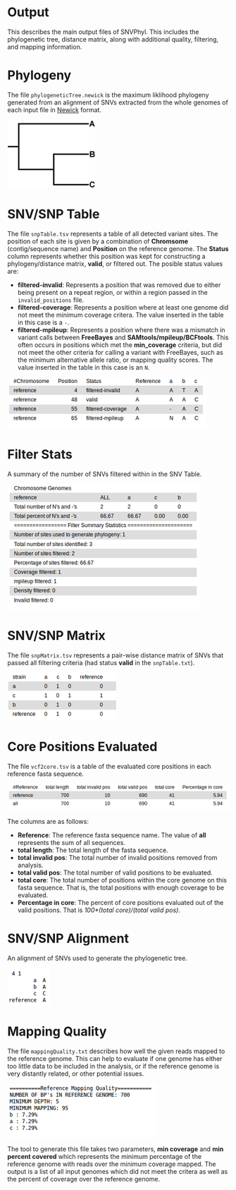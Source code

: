 # Output

This describes the main output files of SNVPhyl.  This includes the phylogenetic tree, distance matrix, along with additional quality, filtering, and mapping information.

# Phylogeny

The file `phylogeneticTree.newick` is the maximum liklihood phylogeny generated from an alignment of SNVs extracted from the whole genomes of each input file in [Newick][] format.

![snv-tree][]

# SNV/SNP Table

The file `snpTable.tsv` represents a table of all detected variant sites.  The position of each site is given by a combination of **Chromsome** (contig/sequence name) and **Position** on the reference genome.  The **Status** column represents whether this position was kept for constructing a phylogeny/distance matrix, **valid**, or filtered out.  The posible status values are:

   * **filtered-invalid**: Represents a position that was removed due to either being present on a repeat region, or within a region passed in the `invalid_positions` file.
   * **filtered-coverage**: Represents a position where at least one genome did not meet the minimum coverage critera.  The value inserted in the table in this case is a `-`.
   * **filtered-mpileup**: Represents a position where there was a mismatch in variant calls between **FreeBayes** and **SAMtools/mpileup/BCFtools**.  This often occurs in positions which met the **min_coverage** criteria, but did not meet the other criteria for calling a variant with FreeBayes, such as the minimum alternative allele ratio, or mapping quality scores. The value inserted in the table in this case is an `N`.

![snv-table-galaxy][]

# Filter Stats

A summary of the number of SNVs filtered within in the SNV Table.

![filter-stats][]

# SNV/SNP Matrix

The file `snpMatrix.tsv` represents a pair-wise distance matrix of SNVs that passed all filtering criteria (had status **valid** in the `snpTable.txt`).

![snv-matrix-galaxy][]

# Core Positions Evaluated

The file `vcf2core.tsv` is a table of the evaluated core positions in each reference fasta sequence.

![core-positions-table][]

The columns are as follows:

   * **Reference**:  The reference fasta sequence name.  The value of **all** represents the sum of all sequences.
   * **total length**:   The total length of the fasta sequence.
   * **total invalid pos**:  The total number of invalid positions removed from analysis.
   * **total valid pos**:  The total number of valid positions to be evaluated.
   * **total core**:  The total number of positions within the core genome on this fasta sequence.  That is, the total positions with enough coverage to be evaluated.
   * **Percentage in core**:  The percent of core positions evaluated out of the valid positions.  That is _100*(total core)/(total valid pos)_.

# SNV/SNP Alignment

An alignment of SNVs used to generate the phylogenetic tree.

![snv-alignment][]

# Mapping Quality

The file `mappingQuality.txt` describes how well the given reads mapped to the reference genome.  This can help to evaluate if one genome has either too little data to be included in the analysis, or if the reference genome is very distantly related, or other potential issues.

![mapping-quality][]

The tool to generate this file takes two parameters, **min coverage** and **min percent covered** which represents the minimum percentage of the reference genome with reads over the minimum coverage mapped.  The output is a list of all input genomes which did not meet the critera as well as the percent of coverage over the reference genome.

[Newick]: https://en.wikipedia.org/wiki/Newick_format
[snv-tree]: images/snv-tree.png
[snv-matrix-galaxy]: images/snv-matrix-galaxy.png
[snv-table-galaxy]: images/snv-table-galaxy.png
[core-positions-table]: images/core-positions-table.png
[snv-alignment]: images/snv-alignment.png
[filter-stats]: images/filter-stats.png
[mapping-quality]: images/mapping-quality.png
